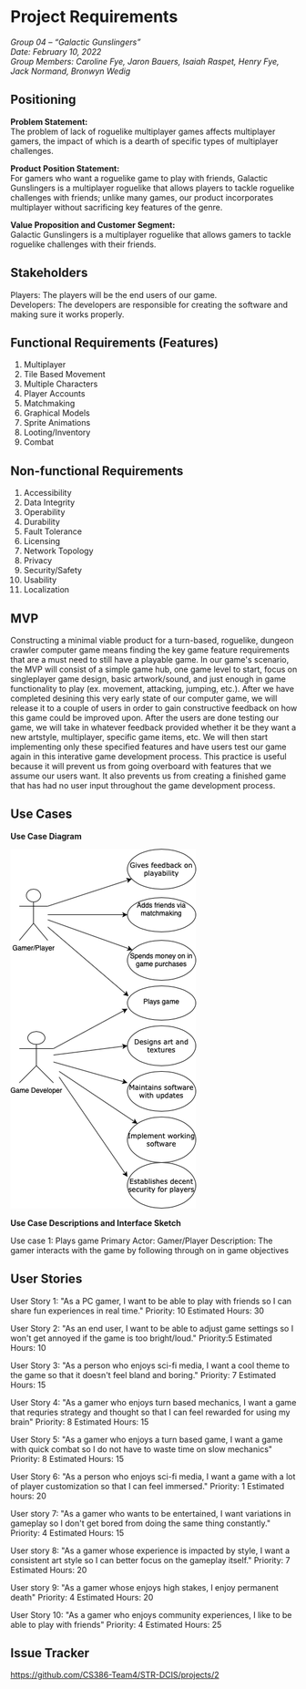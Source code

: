 
# Project Requirements

_Group 04 – “Galactic Gunslingers”\
Date: February 10, 2022\
Group Members: Caroline Fye, Jaron Bauers, Isaiah Raspet, Henry Fye, Jack Normand, Bronwyn Wedig_
## Positioning
**Problem Statement:** \
The problem of lack of roguelike multiplayer games affects multiplayer gamers, the impact of which is a dearth of specific types of multiplayer challenges.

**Product Position Statement:**\
For gamers who want a roguelike game to play with friends, Galactic Gunslingers is a multiplayer roguelike that allows players to tackle roguelike challenges with friends; unlike many games, our product incorporates multiplayer without sacrificing key features of the genre.

**Value Proposition and Customer Segment:**\
Galactic Gunslingers is a multiplayer roguelike that allows gamers to tackle roguelike challenges with their friends.

## Stakeholders
Players: The players will be the end users of our game.\
Developers: The developers are responsible for creating the software and making sure it works properly.

## Functional Requirements (Features)
1. Multiplayer
2. Tile Based Movement
3. Multiple Characters
4. Player Accounts
5. Matchmaking
6. Graphical Models
7. Sprite Animations
8. Looting/Inventory
9. Combat

## Non-functional Requirements
1. Accessibility
2. Data Integrity
3. Operability
4. Durability
5. Fault Tolerance
6. Licensing
7. Network Topology
8. Privacy
9. Security/Safety
10. Usability
11. Localization

## MVP
Constructing a minimal viable product for a turn-based, roguelike, dungeon crawler computer game means finding the key game feature requirements that are a must need to still have a playable game. In our game's scenario, the MVP will consist of a simple game hub, one game level to start, focus on singleplayer game design, basic artwork/sound, and just enough in game functionality to play (ex. movement, attacking, jumping, etc.). After we have completed desining this very early state of our computer game, we will release it to a couple of users in order to gain constructive feedback on how this game could be improved upon. After the users are done testing our game, we will take in whatever feedback provided whether it be they want a new artstyle, multiplayer, specific game items, etc. We will then start implementing only these specified features and have users test our game again in this interative game development process. This practice is useful because it will prevent us from going overboard with features that we assume our users want. It also prevents us from creating a finished game that has had no user input throughout the game development process.


## Use Cases

**Use Case Diagram**

<img src ="/UseCaseDiagram.png">

**Use Case Descriptions and Interface Sketch**

Use case 1: Plays game
Primary Actor: Gamer/Player
Description: The gamer interacts with the game by following through on in game objectives



## User Stories
User Story 1: "As a PC gamer, I want to be able to play with friends so I can share fun experiences in real time." 
Priority: 10 
Estimated Hours: 30

User Story 2: "As an end user, I want to be able to adjust game settings so I won't get annoyed if the game is too bright/loud." 
Priority:5 
Estimated Hours: 10

User Story 3: "As a person who enjoys sci-fi media, I want a cool theme to the game so that it doesn't feel bland and boring." 
Priority: 7 
Estimated Hours: 15

User Story 4: "As a gamer who enjoys turn based mechanics, I want a game that requries strategy and thought so that I can feel rewarded for using my brain" 
Priority: 8 
Estimated Hours: 15

User Story 5: "As a gamer who enjoys a turn based game, I want a game with quick combat so I do not have to waste time on slow mechanics"
Priority: 8
Estimated Hours: 15

User Story 6: "As a person who enjoys sci-fi media, I want a game with a lot of player customization so that I can feel immersed."
Priority: 1
Estimated hours: 20

User story 7: "As a gamer who wants to be entertained, I want variations in gameplay so I don't get bored from doing the same thing constantly." 
Priority: 4
Estimated Hours: 15

User story 8: "As a gamer whose experience is impacted by style, I want a consistent art style so I can better focus on the gameplay itself." 
Priority: 7
Estimated Hours: 20

User story 9: "As a gamer whose enjoys high stakes, I enjoy permanent death"
Priority: 4
Estimated Hours: 20

User Story 10: "As a gamer who enjoys community experiences, I like to be able to play with friends"
Priority: 4
Estimated Hours: 25

## Issue Tracker
https://github.com/CS386-Team4/STR-DCIS/projects/2
